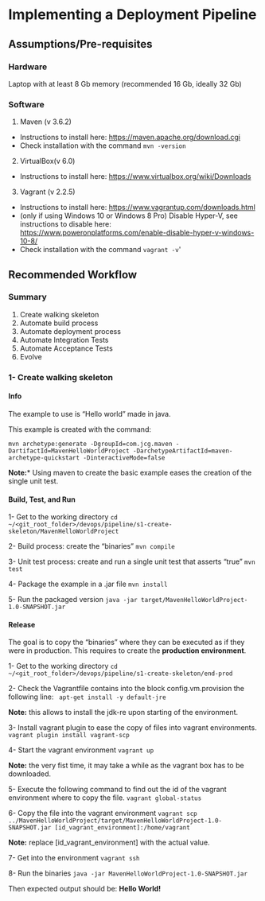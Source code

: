# Implementing a Deployment Pipeline


## Assumptions/Pre-requisites

### Hardware
Laptop with at least 8 Gb memory (recommended 16 Gb, ideally 32 Gb)

### Software
1. Maven (v 3.6.2)
* Instructions to install here: https://maven.apache.org/download.cgi
* Check installation with the command `mvn -version`



2. VirtualBox(v 6.0)
* Instructions to install here: https://www.virtualbox.org/wiki/Downloads 


3. Vagrant (v 2.2.5) 
* Instructions to install here: https://www.vagrantup.com/downloads.html
* (only if using Windows 10 or Windows 8 Pro) Disable Hyper-V, see instructions to disable here: https://www.poweronplatforms.com/enable-disable-hyper-v-windows-10-8/
* Check installation with the command `vagrant -v`'



## Recommended Workflow

### Summary
1. Create walking skeleton
2. Automate build process
3. Automate deployment process
4. Automate Integration Tests
5. Automate Acceptance Tests
6. Evolve




### 1- Create walking skeleton

#### Info
The example to use is “Hello world” made in java.

This example is created with the command:

`mvn archetype:generate -DgroupId=com.jcg.maven -DartifactId=MavenHelloWorldProject -DarchetypeArtifactId=maven-archetype-quickstart -DinteractiveMode=false`

**Note:*** Using maven to create the basic example eases the creation of the single unit test. 


#### Build, Test, and Run


1- Get to the working directory
`cd ~/<git_root_folder>/devops/pipeline/s1-create-skeleton/MavenHelloWorldProject`

2- Build process: create the “binaries”
`mvn compile`

3- Unit test process: create and run a single unit test that asserts “true” 
`mvn test`

4- Package the example in a .jar file
`mvn install`

5- Run the packaged version
`java -jar target/MavenHelloWorldProject-1.0-SNAPSHOT.jar`



#### Release 
The goal is to copy the “binaries” where they can be executed as if they were in production. This requires to create the **production environment**.

1- Get to the working directory
`cd ~/<git_root_folder>/devops/pipeline/s1-create-skeleton/end-prod`
    
2-  Check the Vagrantfile contains into the block config.vm.provision the following line:
` apt-get install -y default-jre`

**Note:** this allows to install the jdk-re upon starting of the environment. 

3- Install vagrant plugin to ease the copy of files into vagrant environments.
`vagrant plugin install vagrant-scp`

4- Start the vagrant environment
`vagrant up`

**Note:** the very fist time, it may take a while as the vagrant box has to be downloaded. 

5- Execute the following command to find out the id of the vagrant environment where to copy the file.
`vagrant global-status` 

6- Copy the file into the vagrant environment
`vagrant scp ../MavenHelloWorldProject/target/MavenHelloWorldProject-1.0-SNAPSHOT.jar [id_vagrant_environment]:/home/vagrant`

**Note:** replace [id_vagrant_environment] with the actual value.

7- Get into the environment
`vagrant ssh`

8- Run the binaries
`java -jar MavenHelloWorldProject-1.0-SNAPSHOT.jar`

Then expected output should be:
**Hello World!**










